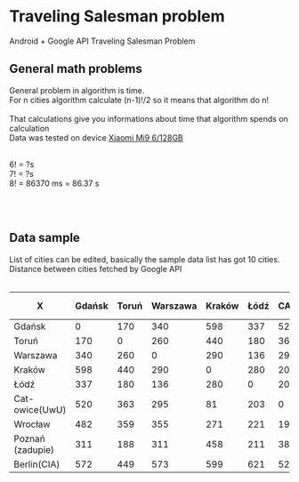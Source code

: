 # Traveling Salesman problem
Android + Google API Traveling Salesman Problem
<br>

## General math problems

General problem in algorithm is time.<br>
For n cities algorithm calculate (n-1)!/2 so it means that algorithm do n!
<br><br>
That calculations give you informations about time that algorithm spends on calculation<br>
Data was tested on device [Xiaomi Mi9 6/128GB](https://www.mgsm.pl/pl/katalog/xiaomi/mi9/) <br><br>

6! = ?s<br>
7! = ?s<br>
8! = 86370 ms = 86.37 s<br>


<br><br>
## Data sample




List of cities can be edited, basically the sample data list has got 10 cities.
Distance between cities fetched by Google API
<br><br>




| X                	| Gdańsk 	| Toruń 	| Warszawa 	| Kraków 	| Łódź 	| CATowice(UwU) 	| Wrocław 	| Poznań (zadupie) 	| Berlin(CIA) 	|
|------------------	|--------	|-------	|----------	|--------	|------	|----------------	|---------	|------------------	|-------------	|
| Gdańsk           	| 0      	| 170   	| 340      	| 598    	| 337  	| 520            	| 482     	| 311              	| 572         	|
| Toruń            	| 170    	| 0     	| 260      	| 440    	| 180  	| 363            	| 359     	| 188              	| 449         	|
| Warszawa         	| 340    	| 260   	| 0        	| 290    	| 136  	| 295            	| 355     	| 311              	| 573         	|
| Kraków           	| 598    	| 440   	| 290      	| 0      	| 280  	| 203            	| 271     	| 458              	| 599         	|
| Łódź             	| 337    	| 180   	| 136      	| 280    	| 0    	| 203            	| 221     	| 211              	| 621         	|
| Cat-owice(UwU)   	| 520    	| 363   	| 295      	| 81     	| 203  	| 0              	| 195     	| 383              	| 524         	|
| Wrocław          	| 482    	| 359   	| 355      	| 271    	| 221  	| 195            	| 0       	| 182              	| 344         	|
| Poznań (zadupie) 	| 311    	| 188   	| 311      	| 458    	| 211  	| 383            	| 182     	| 0                	| 274         	|
| Berlin(CIA)      	| 572    	| 449   	| 573      	| 599    	| 621  	| 524            	| 344     	| 174              	| 0           	|

